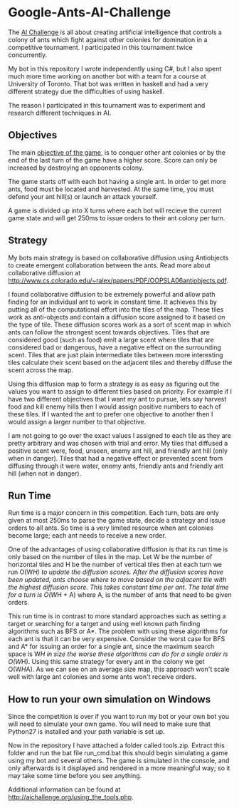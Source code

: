 Google-Ants-AI-Challenge
========================

The [AI Challenge](http://aichallenge.org/index.php) is all about creating artificial intelligence that controls a 
colony of ants which fight against other colonies for domination in a competitive tournament. 
I participated in this tournament twice concurrently.

My bot in this repository I wrote independently using C#, but I also spent much more time working on another bot with a 
team for a course at University of Toronto. That bot was written in haskell and had a very different strategy due
the difficulties of using haskell.

The reason I participated in this tournament was to experiment and research different techniques in AI.

Objectives
--------
The main [objective of the game](http://aichallenge.org/problem_description.php), is to conquer other ant colonies or 
by the end of the last turn of the game have a higher score. Score can only be increased by destroying an opponents 
colony.

The game starts off with each bot having a single ant. In order to get more ants, food must be located and harvested.
At the same time, you must defend your ant hill(s) or launch an attack yourself.

A game is divided up into X turns where each bot will recieve the current game state and
will get 250ms to issue orders to their ant colony per turn.


Strategy
--------
My bots main strategy is based on collaborative diffusion
using Antiobjects to create emergent collaboration between the ants. Read more about collaborative diffusion at
http://www.cs.colorado.edu/~ralex/papers/PDF/OOPSLA06antiobjects.pdf. 

I found collaborative diffusion to be extremely powerful
and allow path finding for an individual ant to work in constant time. It achieves this by putting all of the
computational effort into the tiles of the map. These tiles work as anti-objects and contain a diffusion score
assigned to it based on the type of tile. These diffusion scores work as a sort of scent map in which ants can 
follow the strongest scent towards objectives. Tiles that are considered good (such as food) emit a large scent 
where tiles that are considered bad or dangerous, have a negative effect on the surrounding scent. 
Tiles that are just plain intermediate tiles between more interesting tiles calculate their scent based on the 
adjacent tiles and thereby diffuse the scent across the map. 

Using this diffusion map to form a strategy is as easy as figuring out the values you want to assign to different
tiles based on priority. For example if I have two different objectives that I want my ant
to pursue, lets say harvest food and kill enemy hills then I would assign positive numbers to each of these tiles.
If I wanted the ant to prefer one objective to another then I would assign a larger number to that objective. 

I am not going to go over the exact values I assigned to each tile as they are pretty 
arbitrary and was chosen with trial and error. My tiles that diffused a positive scent were, food, unseen, enemy 
ant hill, and friendly ant hill (only when in danger). Tiles that had a negative effect or prevented scent from 
diffusing through it were water, enemy ants, friendly ants and friendly ant hill (when not in danger).


Run Time
--------
Run time is a major concern in this competition. Each turn, bots are only given at most 250ms to parse the
game state, decide a strategy and issue orders to all ants. So time is a very limited resource when ant colonies
become large; each ant needs to receive a new order.

One of the advantages of using collaborative diffusion is that its run time is only based on the number
of tiles in the map. Let W be the number of horizontal tiles and H be the number of vertical tiles then at each
turn we run O(W*H) to update the diffusion scores. After the diffusion scores have been updated, ants choose where
to move based on the adjacent tile with the highest diffusion score. This takes constant time per ant. The total
time for a turn is O(W*H + A) where A, is the number of ants that need to be given orders.

This run time is in contrast to more standard approaches such as setting a target or searching for a target
and using well known path finding algorithms such as BFS or A*. The problem with using these algorithms for each ant 
is that it can be very expensive. Consider the worst case for BFS and A* for issuing an order for a single ant, 
since the maximum search space is W*H in size the worse these algorithms can do for a single order is O(W*H). 
Using this same strategy for every ant in the colony we get O(W*H*A). As we can see on an average size map, 
this approach won't scale well with large ant colonies and some ants won't receive orders.

How to run your own simulation on Windows
----------------
Since the competition is over if you want to run my bot or your own bot you will need to simulate your own
game. You will need to make sure that Python27 is installed and your path variable is set up.

Now in the repository I have attached a folder called tools.zip. Extract this folder and run the bat file run_cmd.bat 
this should begin simulating a game using my bot and several others. The game is simulated in the console, and only
afterwards is it displayed and rendered in a more meaningful way; so it may take some time before you see anything.

Additional information can be found at http://aichallenge.org/using_the_tools.php.
